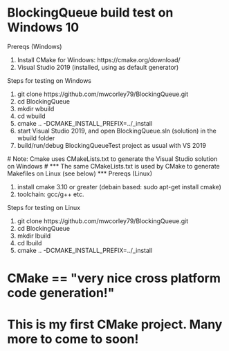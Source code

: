 # BlockingQueue build test on Windows 10
  Prereqs (Windows)
  <ol>
    <li> Install CMake for Windows: https://cmake.org/download/ </li>
    <li> Visual Studio 2019 (installed, using as default generator)</li>
  </ol>
  Steps for testing on Windows
  <ol>
    <li> git clone https://github.com/mwcorley79/BlockingQueue.git </li>
    <li>cd BlockingQueue</li>
    <li>mkdir wbuild</li>
    <li>cd wbuild</li>
    <li>cmake .. -DCMAKE_INSTALL_PREFIX=../_install</li> 
    <li>start Visual Studio 2019, and open BlockingQueue.sln (solution) in the wbuild folder</li>  
    <li>build/run/debug BlockingQueueTest project as usual with VS 2019 </li> 
   </ol>
# Note: Cmake uses CMakeLists.txt to generate the Visual Studio solution on Windows
# *** The same CMakeLists.txt is used by CMake to generate Makefiles on Linux (see below) ***
 Prereqs (Linux)
  <ol>
      <li> install cmake 3.10 or greater (debain based:  sudo apt-get install cmake) </li>
      <li> toolchain: gcc/g++ etc.</li>
  </ol>
Steps for testing on Linux
<ol> 
  <li> git clone https://github.com/mwcorley79/BlockingQueue.git </li>
  <li> cd BlockingQueue </li>
  <li> mkdir lbuild </li>
  <li> cd lbuild </li>
  <li> cmake .. -DCMAKE_INSTALL_PREFIX=../_install </li>
 </ol>

# CMake == "very nice cross platform code generation!"
# This is my first CMake project. Many more to come to soon! 
